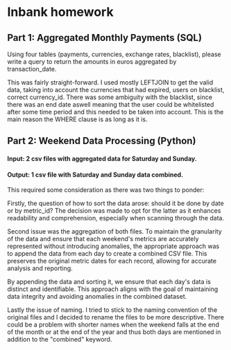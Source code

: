 # Inbank homework

## Part 1: Aggregated Monthly Payments (SQL)

Using four tables (payments, currencies, exchange rates, blacklist), please write a query to return the amounts in euros aggregated by transaction_date.

This was fairly straight-forward. I used mostly LEFTJOIN to get the valid data, taking into account the currencies that had expired, users on blacklist, correct currency_id. There was some ambiguity with the blacklist, since there was an end date aswell meaning that the user could be whitelisted after some time period and this needed to be taken into account. This is the main reason the WHERE clause is as long as it is.

## Part 2: Weekend Data Processing (Python)

#### Input: 2 csv files with aggregated data for Saturday and Sunday.

####  Output: 1 csv file with Saturday and Sunday data combined.

This required some consideration as there was two things to ponder:

Firstly, the question of how to sort the data arose: should it be done by date or by metric_id? The decision was made to opt for the latter as it enhances readability and comprehension, especially when scanning through the data.

Second issue was the aggregation of both files. To maintain the granularity of the data and ensure that each weekend's metrics are accurately represented without introducing anomalies, the appropriate approach was to append the data from each day to create a combined CSV file. This preserves the original metric dates for each record, allowing for accurate analysis and reporting.

By appending the data and sorting it, we ensure that each day's data is distinct and identifiable. This approach aligns with the goal of maintaining data integrity and avoiding anomalies in the combined dataset. 

Lastly the issue of naming. I tried to stick to the naming convention of the original files and I decided to rename the files to be more descriptive. There could be a problem with shorter names when the weekend falls at the end of the month or at the end of the year and thus both days are mentioned in addition to the "combined" keyword.



